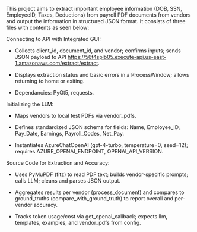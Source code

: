 This project aims to extract important employee information (DOB, SSN, EmployeeID, Taxes, Deductions) from payroll PDF documents from vendors and output the information in structured JSON format. It consists of three files with contents as seen below:

Connecting to API with Integrated GUI:

  - Collects client_id, document_id, and vendor; confirms inputs; sends JSON payload to API https://56t4splb05.execute-api.us-east-1.amazonaws.com/extract/extract.

  - Displays extraction status and basic errors in a ProcessWindow; allows returning to home or exiting.

  - Dependancies: PyQt5, requests.

Initializing the LLM:

  - Maps vendors to local test PDFs via vendor_pdfs.

  - Defines standardized JSON schema for fields: Name, Employee_ID, Pay_Date, Earnings, Payroll_Codes, Net_Pay.

  - Instantiates AzureChatOpenAI (gpt-4-turbo, temperature=0, seed=12); requires AZURE_OPENAI_ENDPOINT, OPENAI_API_VERSION.

Source Code for Extraction and Accuracy:

  - Uses PyMuPDF (fitz) to read PDF text; builds vendor-specific prompts; calls LLM; cleans and parses JSON output.

  - Aggregates results per vendor (process_document) and compares to ground_truths (compare_with_ground_truth) to report overall and per-vendor accuracy.

  - Tracks token usage/cost via get_openai_callback; expects llm, templates, examples, and vendor_pdfs from config.
